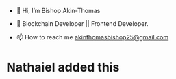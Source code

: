 - 👋 Hi, I’m Bishop Akin-Thomas
- 👀 Blockchain Developer || Frontend Developer.

- 📫 How to reach me akinthomasbishop25@gmail.com
<h1>Nathaiel added this</h1>
<!---
AKIN-THOMAS/AKIN-THOMAS is a ✨ special ✨ repository because its `README.md` (this file) appears on your GitHub profile.
You can click the Preview link to take a look at your changes.
--->
